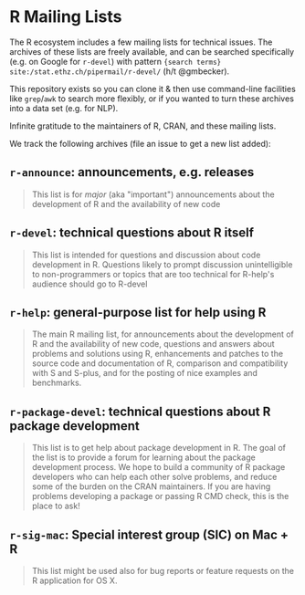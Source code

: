 # R Mailing Lists

The R ecosystem includes a few mailing lists for technical issues. The archives of these lists are freely available, and can be searched specifically (e.g. on Google for `r-devel`) with pattern `{search terms} site:/stat.ethz.ch/pipermail/r-devel/` (h/t @gmbecker).

This repository exists so you can clone it & then use command-line facilities like `grep`/`awk` to search more flexibly, or if you wanted to turn these archives into a data set (e.g. for NLP).

Infinite gratitude to the maintainers of R, CRAN, and these mailing lists.

We track the following archives (file an issue to get a new list added):

## `r-announce`: announcements, e.g. releases

> This list is for _major_ (aka "important") announcements about the development of R and the availability of new code

## `r-devel`: technical questions about R itself

> This list is intended for questions and discussion about code development in R. Questions likely to prompt discussion unintelligible to non-programmers or topics that are too technical for R-help's audience should go to R-devel

## `r-help`: general-purpose list for help using R

> The main R mailing list, for announcements about the development of R and the availability of new code, questions and answers about problems and solutions using R, enhancements and patches to the source code and documentation of R, comparison and compatibility with S and S-plus, and for the posting of nice examples and benchmarks.

## `r-package-devel`: technical questions about R package development

> This list is to get help about package development in R. The goal of the list is to provide a forum for learning about the package development process. We hope to build a community of R package developers who can help each other solve problems, and reduce some of the burden on the CRAN maintainers. If you are having problems developing a package or passing R CMD check, this is the place to ask!

## `r-sig-mac`: Special interest group (SIC) on Mac + R

> This list might be used also for bug reports or feature requests on the R application for OS X.
